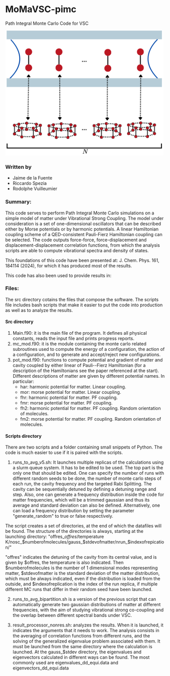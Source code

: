 # MoMaVSC-pimc
Path Integral Monte Carlo Code for VSC

<img src="foto_pimc.png" alt="Descripción alternativa" width="500"/>




### Written by
* Jaime de la Fuente
* Riccardo Spezia
* Rodolphe Vuilleumier

### Summary:
This code serves to perform Path Integral Monte Carlo simulations on a simple model of matter under Vibrational Strong Coupling. The model under consideration is a set of one-dimensional oscillators that can be described either by Morse potentials or by harmonic potentials. A linear Hamiltonian coupling scheme of a QED-consistent Pauli-Fierz Hamiltonian coupling can be selected. The code outputs force-force, force-displacement and displacement-displacement correlation functions, from which the analysis scripts are able to compute vibrational spectra and density of states.

This foundations of this code have been presented at: J. Chem. Phys. 161, 184114 (2024), for which it has produced most of the results.

This code has also been used to provide results in:


### Files:
The src directory cotains the files that compose the software. The scripts file includes bash scripts that make it easier to put the code into production as well as to analyze the results.
#### Src directory
1) Main.f90: it is the main file of the program. It defines all physical constants, reads the input file and prints progress reports.
2) mc_mod.f90: it is the module containing the monte carlo related subroutines used to compute the energy of a configuration, the action of a configuration, and to generate and accept/reject new configurations.
3) pot_mod.f90: functions to compute potential and gradient of matter and cavity coupled by either linear of Pauli\--Fierz Hamiltonian (for a description of the Hamiltonians see the paper referenced at the start). Different descriptions of matter are given by different potential names. In particular:
   - har: harmonic potential for matter. Linear coupling.
   - mor: morse potential for matter. Linear coupling.
   - fhr: harmonic potential for matter. PF coupling.
   - fmr: morse potential for matter. PF coupling.
   - fh2: harmonic potential for matter. PF coupling. Random orientation of molecules.
   - fm2: morse potential for matter. PF coupling. Random orientation of molecules.
#### Scripts directory
There are two scripts and a folder containing small snippets of Python. The code is much easier to use if it is paired with the scripts. 
1) runs_to_avg_v5.sh: It launches multiple replicas of the calculations using a slurm queue system. It has to be edited to be used. The top part is the only one that should be edited. One can specify the number of runs with different random seeds to be done, the number of monte carlo steps of each run, the cavity frequency and the targeted Rabi Splitting. The cavity can be sequentially detuned by defining a detuning range and step. Also, one can generate a frequency distribution inside the code for matter frequencies, which will be a trimmed gaussian and thus its average and standard deviation can also be defined. Alternatively, one can load a frequency distribution by setting the parameter "generate_random" to true or false respectively.

The script creates a set of directories, at the end of which the datafiles will be found. The structure of the directories is always, starting at the launching directory: "offres_$offres/$temperature K/nosc_$numberofmolecules/gauss_$stdevofmatter/nrun_$indexofrepication/"

"offres" indicates the detuning of the cavity from its central value, and is given by $offres, the temperature is also indicated. Then $numberofmolecules is the number of 1 dimensional modes representing matter, $stdevofmatter is the standard deviation of the matter distribution, which must be always indicated, even if the distribution is loaded from the outside, and $indexofreplication is the index of the run replica, if multiple different MC runs that differ in their random seed have been launched.

2) runs_to_avg_bipartition.sh is a version of the previous script that can automatically generate two gaussian distributions of matter at different frequencies, with the aim of studying vibrational strong co-coupling and the overlap between different spectral bands under VSC.

3) result_processor_nonres.sh: analyzes the results. When it is launched, it indicates the arguments that it needs to work. The analysis consists in the averaging of correlation functions from different runs, and the solving of the generalized eigenvalue problem associated with them. It must be launched from the same directory where the calculation is launched. At the gauss_$stdev directory, the eigenvalues and eigenvectors calculated in different ways can be found. The most commonly used are eigenvalues_dd_equi.data and eigenvectors_dd_equi.data 
